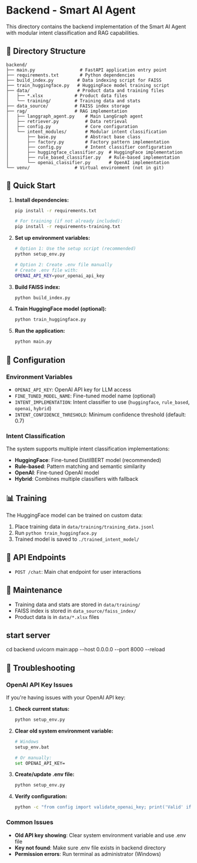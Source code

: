 # Backend - Smart AI Agent

This directory contains the backend implementation of the Smart AI Agent with modular intent classification and RAG capabilities.

## 📁 Directory Structure

```
backend/
├── main.py                 # FastAPI application entry point
├── requirements.txt        # Python dependencies
├── build_index.py         # Data indexing script for FAISS
├── train_huggingface.py   # HuggingFace model training script
├── data/                  # Product data and training files
│   ├── *.xlsx            # Product data files
│   └── training/         # Training data and stats
├── data_source/          # FAISS index storage
├── rag/                  # RAG implementation
│   ├── langgraph_agent.py    # Main LangGraph agent
│   ├── retriever.py          # Data retrieval
│   ├── config.py             # Core configuration
│   └── intent_modules/       # Modular intent classification
│       ├── base.py           # Abstract base class
│       ├── factory.py        # Factory pattern implementation
│       ├── config.py         # Intent classifier configuration
│       ├── huggingface_classifier.py  # HuggingFace implementation
│       ├── rule_based_classifier.py   # Rule-based implementation
│       └── openai_classifier.py       # OpenAI implementation
└── venv/                 # Virtual environment (not in git)
```

## 🚀 Quick Start

1. **Install dependencies:**

   ```bash
   pip install -r requirements.txt

   # For training (if not already included):
   pip install -r requirements-training.txt
   ```

2. **Set up environment variables:**

   ```bash
   # Option 1: Use the setup script (recommended)
   python setup_env.py

   # Option 2: Create .env file manually
   # Create .env file with:
   OPENAI_API_KEY=your_openai_api_key
   ```

3. **Build FAISS index:**

   ```bash
   python build_index.py
   ```

4. **Train HuggingFace model (optional):**

   ```bash
   python train_huggingface.py
   ```

5. **Run the application:**
   ```bash
   python main.py
   ```

## 🔧 Configuration

### Environment Variables

- `OPENAI_API_KEY`: OpenAI API key for LLM access
- `FINE_TUNED_MODEL_NAME`: Fine-tuned model name (optional)
- `INTENT_IMPLEMENTATION`: Intent classifier to use (`huggingface`, `rule_based`, `openai`, `hybrid`)
- `INTENT_CONFIDENCE_THRESHOLD`: Minimum confidence threshold (default: 0.7)

### Intent Classification

The system supports multiple intent classification implementations:

- **HuggingFace**: Fine-tuned DistilBERT model (recommended)
- **Rule-based**: Pattern matching and semantic similarity
- **OpenAI**: Fine-tuned OpenAI model
- **Hybrid**: Combines multiple classifiers with fallback

## 📊 Training

The HuggingFace model can be trained on custom data:

1. Place training data in `data/training/training_data.jsonl`
2. Run `python train_huggingface.py`
3. Trained model is saved to `./trained_intent_model/`

## 🔄 API Endpoints

- `POST /chat`: Main chat endpoint for user interactions

## 🧹 Maintenance

- Training data and stats are stored in `data/training/`
- FAISS index is stored in `data_source/faiss_index/`
- Product data is in `data/*.xlsx` files

## start server

cd backend
uvicorn main:app --host 0.0.0.0 --port 8000 --reload

## 🔧 Troubleshooting

### OpenAI API Key Issues

If you're having issues with your OpenAI API key:

1. **Check current status:**

   ```bash
   python setup_env.py
   ```

2. **Clear old system environment variable:**

   ```bash
   # Windows
   setup_env.bat

   # Or manually:
   set OPENAI_API_KEY=
   ```

3. **Create/update .env file:**

   ```bash
   python setup_env.py
   ```

4. **Verify configuration:**
   ```bash
   python -c "from config import validate_openai_key; print('Valid' if validate_openai_key() else 'Invalid')"
   ```

### Common Issues

- **Old API key showing**: Clear system environment variable and use .env file
- **Key not found**: Make sure .env file exists in backend directory
- **Permission errors**: Run terminal as administrator (Windows)
